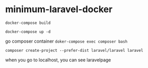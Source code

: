 # minimum-laravel-docker

`docker-compose build`

`docker-compose up -d`

go composer container
`doker-compose exec composer bash`

`composer create-project --prefer-dist laravel/laravel laravel`

when you go to localhost, you can see laravelpage
